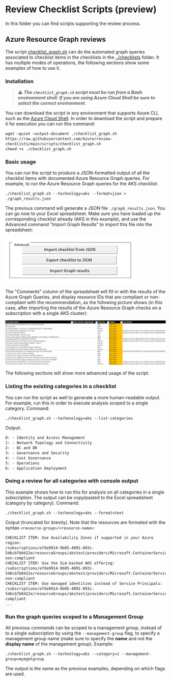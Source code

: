 # Review Checklist Scripts (preview)

In this folder you can find scripts supporting the review process.

## Azure Resource Graph reviews

The script [checklist_graph.sh](./checklist_graph.sh) can do the automated graph queries associated to checklist items in the checklists in the [../checklists](../checklists) folder. It has multiple modes of operations, the following sections show some examples of how to use it.

### Installation

> :warning: ***The `checklist_graph.sh` script must be run from a Bash environment shell. If you are using Azure Cloud Shell be sure to select the correct environment.***

You can download the script in any environment that supports Azure CLI, such as the [Azure Cloud Shell](https://shell.azure.com). In order to download the script and prepare it for execution you can run this command:

```Shell
wget –quiet –output-document ./checklist_graph.sh https://raw.githubusercontent.com/Azure/review-checklists/main/scripts/checklist_graph.sh
chmod +x ./checklist_graph.sh
```

### Basic usage

You can run the script to produce a JSON-formatted output of all the checklist items with documented Azure Resource Graph queries. For example, to run the Azure Resource Graph queries for the AKS checklist:

```Shell
./checklist_graph.sh --technology=aks --format=json > ./graph_results.json
```

The previous command will generate a JSON file `./graph_results.json`. You can go now to your Excel spreadsheet. Make sure you have loaded up the corresponding checklist already (AKS in this example), and use the Advanced command "Import Graph Results" to import this file into the spreadsheet:

![Advanced buttons](../pictures/advanced_buttons.png)

The "Comments" column of the spreadsheet will fill in with the results of the Azure Graph Queries, and display resource IDs that are compliant or non-compliant with the recommendation, as the following picture shows (in this case, after importing the results of the Azure Resource Graph checks on a subscription with a single AKS cluster):

![Advanced ](../pictures/graph_import_result.png)

The following sections will show more advanced usage of the script.

### Listing the existing categories in a checklist

You can run the script as well to generate a more human-readable output. For example, run this in order to execute analysis scoped to a single category. Command:

```
./checklist_graph.sh --techonology=aks --list-categories
```

Output:

```
0: - Identity and Access Management
1: - Network Topology and Connectivity
2: - BC and DR
3: - Governance and Security
4: - Cost Governance
5: - Operations
6: - Application Deployment
```

### Doing a review for all categories with console output

This example shows how to run this for analysis on all categories in a single subscription. The output can be copy/pasted to the Excel spreadsheet (category by category). Command:

```
./checklist_graph.sh --techonology=aks --format=text
```

Output (truncated for brevity). Note that the resources are formated with the syntax `<resource-group>/<resource-name>`:

```
CHECKLIST ITEM: Use Availability Zones if supported in your Azure region:
/subscriptions/e7da9914-9b05-4891-893c-546cb7b0422e/resourceGroups/akstest/providers/Microsoft.ContainerService/managedClusters/checklist: non-compliant
CHECKLIST ITEM: Use the SLA-backed AKS offering:
/subscriptions/e7da9914-9b05-4891-893c-546cb7b0422e/resourceGroups/akstest/providers/Microsoft.ContainerService/managedClusters/checklist: non-compliant
CHECKLIST ITEM: Use managed identities instead of Service Principals:
/subscriptions/e7da9914-9b05-4891-893c-546cb7b0422e/resourceGroups/akstest/providers/Microsoft.ContainerService/managedClusters/checklist: compliant
...
```

### Run the graph queries scoped to a Management Group

All previous commands can be scoped to a management group, instead of to a single subscription by using the `--management-group` flag, to specify a management group name (make sure to specify the **name** and not the **display name** of the management group). Example:

```
./checklist_graph.sh --technology=aks --category=1 --management-group=mymgmtgroup
```

The output is the same as the previous examples, depending on which flags are used.
